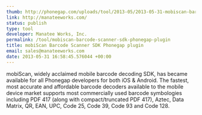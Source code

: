 ```yaml
---
thumb: http://phonegap.com/uploads/tool/2013-05/2013-05-31-mobiscan-barcode-scanner-sdk-phonegap-plugin.png
link: http://manateeworks.com/
status: publish
type: tool
developer: Manatee Works, Inc.
permalink: /tool/mobiscan-barcode-scanner-sdk-phonegap-plugin
title: mobiScan Barcode Scanner SDK Phonegap plugin
email: sales@manateeworks.com
date: 2013-05-31 16:58:45.576044 +00:00
---
```


mobiScan, widely acclaimed mobile barcode decoding SDK, has became available for all Phonegap developers for both iOS & Android. The fastest, most accurate and affordable barcode decoders available to the mobile device market supports most commercially used barcode symbologies including PDF 417 (along with compact/truncated PDF 417), Aztec, Data Matrix, QR, EAN, UPC, Code 25, Code 39, Code 93 and Code 128.
